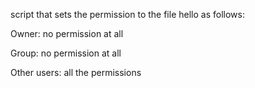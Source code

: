  script that sets the permission to the file hello as follows:



Owner: no permission at all

Group: no permission at all

Other users: all the permissions

